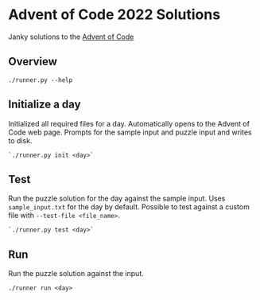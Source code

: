 # Advent of Code 2022 Solutions

Janky solutions to the [Advent of Code](https://adventofcode.com/2022)

## Overview

```
./runner.py --help
```

## Initialize a day

Initialized all required files for a day. Automatically opens to the Advent of
Code web page. Prompts for the sample input and puzzle input and writes to
disk.

```
`./runner.py init <day>`
```

## Test

Run the puzzle solution for the day against the sample input. Uses
`sample_input.txt` for the day by default. Possible to test against a custom
file with `--test-file <file_name>`.

```
`./runner.py test <day>`
```

## Run

Run the puzzle solution against the input.

```
./runner run <day>
```
